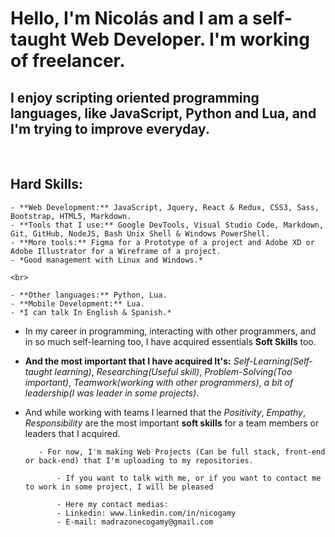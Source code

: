 # Hello, I'm Nicolás and I am a self-taught **Web Developer**. I'm working of freelancer.
## I enjoy scripting oriented programming languages, like JavaScript, Python and Lua, and I'm trying to improve everyday.

<br>

## **Hard Skills:**
    - **Web Development:** JavaScript, Jquery, React & Redux, CSS3, Sass, Bootstrap, HTML5, Markdown.
    - **Tools that I use:** Google DevTools, Visual Studio Code, Markdown, Git, GitHub, NodeJS, Bash Unix Shell & Windows PowerShell.
    - **More tools:** Figma for a Prototype of a project and Adobe XD or Adobe Illustrator for a Wireframe of a project.
    - *Good management with Linux and Windows.*

    <br>

    - **Other languages:** Python, Lua.
    - **Mobile Development:** Lua.
    - *I can talk In English & Spanish.*


- In my career in programming, interacting with other programmers, and in so much self-learning too, I have acquired essentials **Soft Skills** too.
- **And the most important that I have acquired It's:** *Self-Learning(Self-taught learning)*, *Researching(Useful skill)*, *Problem-Solving(Too important)*, *Teamwork(working with other programmers)*, *a bit of leadership(I was leader in some projects)*.
- And while working with teams I learned that the *Positivity*, *Empathy*, *Responsibility* are the most important **soft skills** for a team members or leaders that I acquired.
                                              
                                              
         - For now, I'm making Web Projects (Can be full stack, front-end or back-end) that I'm uploading to my repositories.
             
             - If you want to talk with me, or if you want to contact me to work in some project, I will be pleased
             
             - Here my contact medias: 
             - Linkedin: www.linkedin.com/in/nicogamy
             - E-mail: madrazonecogamy@gmail.com

